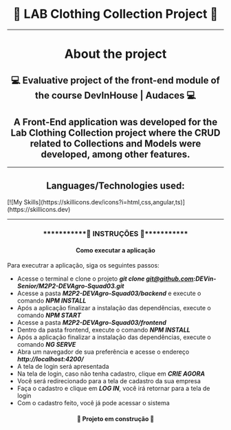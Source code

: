<h1 align="center"> 🚜 LAB Clothing Collection Project 🚜</h1>
<hr>
<h1 align="center"> About the project </h1>
<h2 align="center"> 💻 Evaluative project of the front-end module of the course DevInHouse | Audaces 💻</h2>
<h2 align="center"> A Front-End application was developed for the Lab Clothing Collection project where the CRUD related to Collections and Models were developed, among other features. </h2>
<hr>
<h2 align="center"> Languages/Technologies used: </h2>
[![My Skills](https://skillicons.dev/icons?i=html,css,angular,ts)](https://skillicons.dev)
<hr>
<h3 align="center">***********🔧 INSTRUÇÕES 🔧***********</h3>
<h4 align="center">Como executar a aplicação</h4>

Para executrar a aplicação, siga os seguintes passos:

* Acesse o terminal e clone o projeto ***git clone git@github.com:DEVin-Senior/M2P2-DEVAgro-Squad03.git***
* Acesse a pasta ***M2P2-DEVAgro-Squad03/backend*** e execute o comando ***NPM INSTALL***
* Após a aplicação finalizar a instalação das dependências, execute o comando ***NPM START***
* Acesse a pasta ***M2P2-DEVAgro-Squad03/frontend***
* Dentro da pasta frontend, execute o comando ***NPM INSTALL***
* Após a aplicação finalizar a instalação das dependências, execute o comando ***NG SERVE***
* Abra um navegador de sua preferência e acesse o endereço ***http://localhost:4200/***
* A tela de login será apresentada
* Na tela de login, caso não tenha cadastro, clique em ***CRIE AGORA***
* Você será redirecionado para a tela de cadastro da sua empresa
* Faça o cadastro e clique em ***LOG IN***, você irá retornar para a tela de login
* Com o cadastro feito, você já pode acessar o sistema


<h4 align="center"> 🚧 Projeto em construção 🚧</h4>

